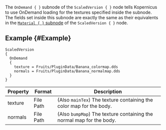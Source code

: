 The `OnDemand { }` subnode of the `ScaledVersion { }` node tells Kopernicus to use OnDemand loading for the textures specified inside the subnode. The fields set inside this subnode are exactly the same as their equivalents in the [`Material { }` subnode]( /Syntax/ScaledVersion/Material) of the `ScaledVersion { }` node.

## Example {#Example}
```
ScaledVersion
{
  OnDemand
  {
    texture = Fruits/PluginData/Banana_colormap.dds
    normals = Fruits/PluginData/Banana_normalmap.dds
  }
}
```

|Property|Format|Description|
|--------|------|-----------|
|texture|File Path|(Also `mainTex`) The texture containing the color map for the body.|
|normals|File Path|(Also `bumpMap`) The texture containing the normal map for the body.|